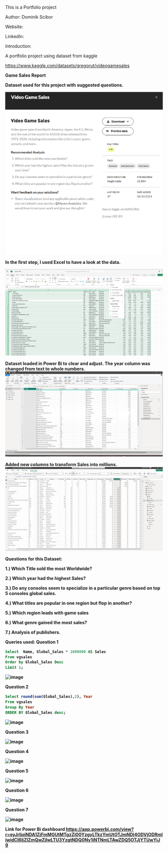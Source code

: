 This is a Portfolio project  

Author: Dominik Scibor

Website:

LinkedIn:

Introduction:

A portfolio project using dataset from kaggle

https://www.kaggle.com/datasets/gregorut/videogamesales



<b>Game Sales Report<b/>

Dataset used for this project with suggested questions.

![alt text](<Data source.png>)

In the first step, I used Excel to have a look at the data.

![alt text](<Excel data clearpng.png>)



Dataset loaded in Power Bi to clear and adjust.
The year column was changed from text to whole numbers.
![alt text](<powerbi query.png>)

Added new columns to transform Sales into millions.
![alt text](<power bi clear.png>)

Questions for this Dataset:

1.) Which Title sold the most Worldwide?

2.) Which year had the highest Sales?

3.) Do any consoles seem to specialize in a particular genre based on top 5 consoles global sales.

4.) What titles are popular in one region but flop in another?

5.) Which region leads with game sales

6.) What genre gained the most sales?

7.) Analysis of publishers.

Queries used:
Question 1
``` SQL
Select  Name, Global_Sales * 1000000 AS Sales
From vgsales
Order by Global_Sales Desc
Limit 1;
```
![image](https://github.com/user-attachments/assets/5357433f-5f4c-478d-9989-4644c1e4746a)

Question 2
``` SQL
Select round(sum(Global_Sales),2), Year
From vgsales
Group By Year
ORDER BY Global_Sales desc;
```
![image](https://github.com/user-attachments/assets/2bcafcda-ecb7-4057-9726-dff8181bc771)

Question 3


![image](https://github.com/user-attachments/assets/93c022ab-2529-49bf-9546-531f0136195d)

Question 4

![image](https://github.com/user-attachments/assets/a2549cb0-684d-4dcd-9405-020b3c8b2937)

Question 5

![image](https://github.com/user-attachments/assets/23dad7dc-33d0-4210-9da7-12a734e7e2e4)

Question 6

![image](https://github.com/user-attachments/assets/67fc8e70-ba15-4f06-99af-6dd02dca46df)

Question 7

![image](https://github.com/user-attachments/assets/ee86e18e-0d02-42b7-a9d7-ec0a059dd7d1)



Link for Power Bi dashboard
[https://app.powerbi.com/view?r=eyJrIjoiNDA1ZjFmMGUtMTgzZi00YzgyLTkzYmUtOTJmNDI4ODVjODRmIiwidCI6IjZlZmQwZjIwLTU3YzgtNDQ0Ny1iNTNmLTAwZDQ5OTJjYTUwYiJ9
](https://app.powerbi.com/reportEmbed?reportId=adbda36b-50e3-4424-82a5-eafccd0af80b&autoAuth=true&ctid=6efd0f20-57c8-4447-b53f-00d4992ca50b)
